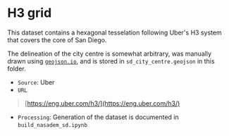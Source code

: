 # H3 grid

This dataset contains a hexagonal tesselation following Uber's H3 system that covers the core of San Diego. 

The delineation of the city centre is somewhat arbitrary, was manually drawn using [`geojson.io`](http://geojson.io/#map=2/20.0/0.0), and is stored in `sd_city_centre.geojson` in this folder.

- `Source`: Uber
- `URL`

> [https://eng.uber.com/h3/](https://eng.uber.com/h3/)

- `Processing`: Generation of the dataset is documented in `build_nasadem_sd.ipynb`
